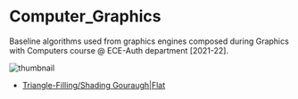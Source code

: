 # Computer_Graphics
Baseline algorithms used from graphics engines composed during Graphics with Computers course @ ECE-Auth department [2021-22].

![thumbnail](https://p7.hiclipart.com/preview/61/727/771/cinema-4d-rendering-computer-software-desktop-wallpaper-ray-thumbnail.jpg)
* [Triangle-Filling/Shading Gouraugh|Flat](https://github.com/harryfilis/Computer_Graphics/tree/master/TriangleShading_Gouraugh-Flat)
